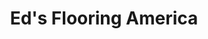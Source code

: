 ---
title: "Ed's Flooring America"
url: /hooksett/eds-flooring-america/
shop: interior decoration
---